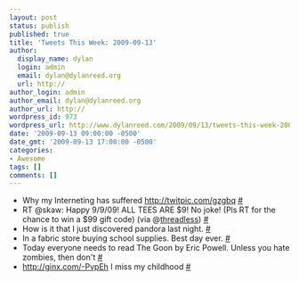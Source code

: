```yaml
---
layout: post
status: publish
published: true
title: 'Tweets This Week: 2009-09-13'
author:
  display_name: dylan
  login: admin
  email: dylan@dylanreed.org
  url: http://
author_login: admin
author_email: dylan@dylanreed.org
author_url: http://
wordpress_id: 973
wordpress_url: http://www.dylanreed.com/2009/09/13/tweets-this-week-2009-09-13/
date: '2009-09-13 09:00:00 -0500'
date_gmt: '2009-09-13 17:00:00 -0500'
categories:
- Awesome
tags: []
comments: []
---
```

<ul class="aktt_tweet_digest">
<li>Why my Interneting has suffered <a href="http://twitpic.com/gzgbq" rel="nofollow">http://twitpic.com/gzgbq</a> <a href="http://twitter.com/awesomeguy/statuses/3844352002" class="aktt_tweet_time">#</a></li>
<li>RT @skaw: Happy 9/9/09! ALL TEES ARE $9! No joke! (Pls RT for the chance to win a $99 gift code) (via @<a href="http://twitter.com/threadless" class="aktt_username">threadless</a>) <a href="http://twitter.com/awesomeguy/statuses/3862971569" class="aktt_tweet_time">#</a></li>
<li>How is it that I just discovered pandora last night. <a href="http://twitter.com/awesomeguy/statuses/3863158823" class="aktt_tweet_time">#</a></li>
<li>In a fabric store buying school supplies. Best day ever. <a href="http://twitter.com/awesomeguy/statuses/3893052243" class="aktt_tweet_time">#</a></li>
<li>Today everyone needs to read The Goon by Eric Powell. Unless you hate zombies, then don&#39;t <a href="http://twitter.com/awesomeguy/statuses/3911140889" class="aktt_tweet_time">#</a></li>
<li><a href="http://ginx.com/-PvpEh" rel="nofollow">http://ginx.com/-PvpEh</a> I miss my childhood <a href="http://twitter.com/awesomeguy/statuses/3920362437" class="aktt_tweet_time">#</a></li><br />
</ul></p>
